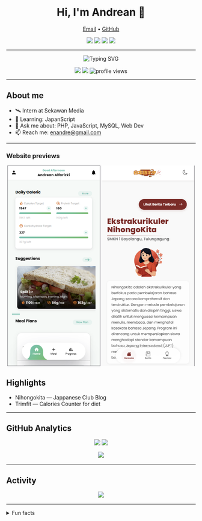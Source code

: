 <h1 align="center">Hi, I'm Andrean 👋</h1>
<p align="center">
  <a href="mailto:enandre@gmail.com">Email</a> •
  <a href="https://github.com/enandre">GitHub</a>
</p>

<p align="center">
  <img src="https://img.shields.io/badge/Code-PHP-777BB4?logo=php&logoColor=white" />
  <img src="https://img.shields.io/badge/Code-JavaScript-F7DF1E?logo=javascript&logoColor=222" />
  <img src="https://img.shields.io/badge/DB-MySQL-4479A1?logo=mysql&logoColor=white" />
  <img src="https://img.shields.io/badge/Tools-Git-F05032?logo=git&logoColor=white" />
</p>

---
<p align="center">
  <img src="https://readme-typing-svg.demolab.com?font=Inter&weight=700&size=30&pause=800&color=87CEFA&center=true&vCenter=true&width=800&lines=Hi%2C+I'm+Andrean+%F0%9F%91%8B;Web+Developer+%7C+PHP+%7C+JavaScript;Love+clean+code%2C+minimal+UI%2C+and+ship+fast" alt="Typing SVG" />
</p>

<p align="center">
  <a href="mailto:enandre@gmail.com"><img src="https://img.shields.io/badge/Email-enandre%40gmail.com-1f6feb?style=for-the-badge&logo=gmail&logoColor=white" /></a>
  <a href="https://github.com/enandre"><img src="https://img.shields.io/badge/GitHub-enandre-0d1117?style=for-the-badge&logo=github" /></a>
  <img src="https://komarev.com/ghpvc/?username=enandre&style=for-the-badge&color=blue" alt="profile views" />
</p>

---

## About me
- 🛰️ Intern at Sekawan Media  
- 🌱 Learning: JapanScript  
- 💬 Ask me about: PHP, JavaScript, MySQL, Web Dev  
- 📫 Reach me: enandre@gmail.com  

---
### Website previews
<!-- Catatan:
     - Gambar di bawah menggunakan layanan screenshot otomatis (WordPress mShots).
     - Jika tidak muncul atau buram, ganti dengan upload screenshot sendiri dan pakai path file lokal repo.
-->
<p align="center">
  <a href="https://trimfit.rf.gd"><img src="./Screenshot 2025-10-03 141214.png" width="49%" alt="Preview Trimfit" /></a>
  <a href="https://nihongokita.my.id"><img src="./Screenshot 2025-10-03 141527.png" width="49%" alt="Preview NihongoKita" /></a>
</p>

## Highlights
- Nihongokita — Jappanese Club Blog 
- Trimfit — Calories Counter for diet

---

## GitHub Analytics
<p align="center">
  <img height="160" src="https://github-readme-stats.vercel.app/api?username=enandre&show_icons=true&theme=tokyonight&hide_border=true" />
  <img height="160" src="https://github-readme-stats.vercel.app/api/top-langs/?username=enandre&layout=compact&theme=tokyonight&hide_border=true" />
</p>
<p align="center">
  <img height="190" src="https://streak-stats.demolab.com?user=enandre&theme=tokyonight&hide_border=true" />
</p>

---

## Activity
<p align="center">
  <img src="https://github-readme-activity-graph.vercel.app/graph?username=enandre&theme=tokyo-night&area=true&hide_border=true" />
</p>

---

<details>
<summary>Fun facts</summary>

- ☕ Coffee-driven development  
- 🎯 2025: rutin kontribusi ke open‑source  
- 🧰 Favorite setup: Cursor + VS Code + GitLens

</details>
